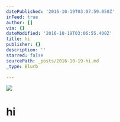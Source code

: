 ```yaml
---
datePublished: '2016-10-19T03:07:59.050Z'
inFeed: true
author: []
via: {}
dateModified: '2016-10-19T03:06:55.400Z'
title: hi
publisher: {}
description: ''
starred: false
sourcePath: _posts/2016-10-19-hi.md
_type: Blurb

---
```

![](https://the-grid-user-content.s3-us-west-2.amazonaws.com/24406df2-2da2-4941-8db3-67d8c5f9416c.jpg)

# hi